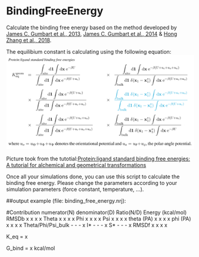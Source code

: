 # BindingFreeEnergy

Calculate the binding free energy based on the method developed by [James C. Gumbart et al., 2013](https://doi.org/10.1021/ct400273t), [James C. Gumbart et al., 2014](https://pubs.acs.org/doi/10.1021/ct3008099) & [Hong Zhang et al., 2018](https://www.mdpi.com/1420-3049/23/2/228).

The equilibium constant is calculating using the following equation:
![](equations.png "output" )

Picture took from the tutotial:[Protein:ligand standard binding free energies: A tutorial for alchemical and geometrical transformations](https://www.ks.uiuc.edu/Training/Tutorials/namd/PLB/tutorial-protein-ligand.pdf)


Once all your simulations done, you can use this script to calculate the binding free energy. Please change the parameters according to your simulation parameters (force constant, temperature, ...).


##output example (file: binding_free_energy.nrj):

#Contribution	numerator(N)	denominator(D)	Ratio(N/D)	Energy (kcal/mol)
RMSDb 	 x 	 x 	 x 	 x
Theta 	 x	 x 	 x 	 x
Phi 	 x 	 x 	 x 	 x
Psi 	 x 	 x 	 x 	 x
theta (PA) 	 x 	 x 	 x 	 x
phi (PA) 	 x 	 x 	 x x
Theta/Phi/Psi_bulk 	 - 	 - 	 - x
I* 	 - 	 - 	 - x
S* 	 - 	 - 	 - x
RMSDf 	 x 	 x 	 x x

K_eq =  x

G_bind =  x kcal/mol
